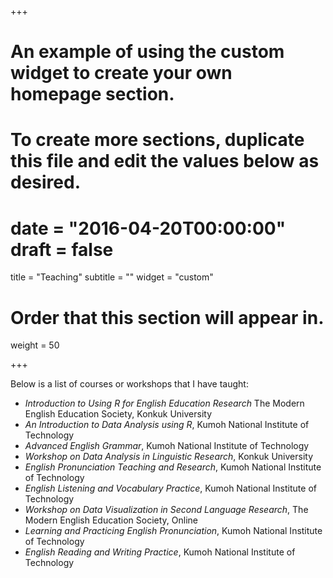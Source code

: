 +++

# An example of using the custom widget to create your own homepage section.

# To create more sections, duplicate this file and edit the values below as desired.

# date = "2016-04-20T00:00:00" draft = false

title = "Teaching" subtitle = "" widget = "custom"

# Order that this section will appear in.

weight = 50

+++

Below is a list of courses or workshops that I have taught:

-   *Introduction to Using R for English Education Research* The Modern English Education Society, Konkuk University
-   *An Introduction to Data Analysis using R*, Kumoh National Institute of Technology
-   *Advanced English Grammar*, Kumoh National Institute of Technology
-   *Workshop on Data Analysis in Linguistic Research*, Konkuk University
-   *English Pronunciation Teaching and Research*, Kumoh National Institute of Technology
-   *English Listening and Vocabulary Practice*, Kumoh National Institute of Technology
-   *Workshop on Data Visualization in Second Language Research*, The Modern English Education Society, Online
-   *Learning and Practicing English Pronunciation*, Kumoh National Institute of Technology
-   *English Reading and Writing Practice*, Kumoh National Institute of Technology

